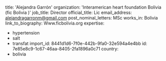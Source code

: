 title: 'Alejandra Garrón'
organization: 'Interamerican heart foundation Bolivia (fic Bolivia )'
job_title: Director
official_title: Lic
email_address: alejandragarronm@gmail.com
post_nominal_letters: MSc
works_in: Bolivia
link_to_biography: Www.ficbolivia.org
expertise:
  - hypertension
  - salt
  - transfat
import_id: 8441d1d6-7f0e-442b-9fa0-32e594a4e4bb
id: 7e85e8c9-1c67-46aa-8405-2fa1896a0c71
country:
  - bolivia
